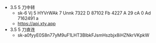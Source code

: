 
* 3.5 5 刀中转 
	* sk-6 Vj 5 HYVrWAk 7 Unnk 7322 D 87102 Fb 4227 A 29 cA 0 Ad 7162491 a
	* https://api.xty.app
* 3.5 5 刀直连
	* 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